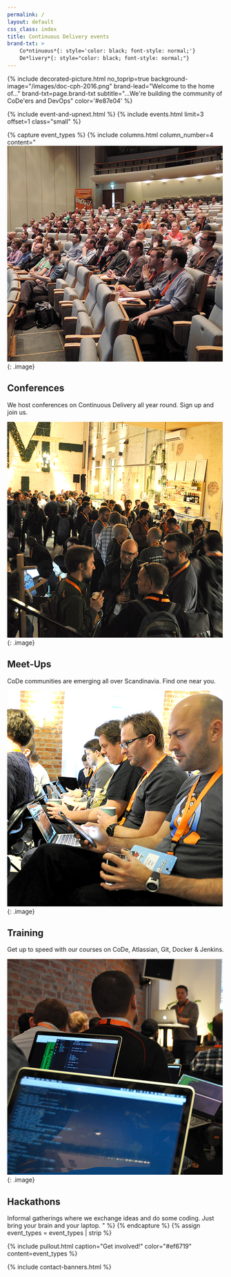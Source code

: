 ```yaml
---
permalink: /
layout: default
css_class: index
title: Continuous Delivery events
brand-txt: >
    Co*ntinuous*{: style='color: black; font-style: normal;'}
    De*livery*{: style="color: black; font-style: normal;"}
---
```


{% include decorated-picture.html
no_toprip=true
background-image="/images/doc-cph-2016.png"
brand-lead="Welcome to the home of..."
brand-txt=page.brand-txt
subtitle="...We're building the community of CoDe'ers and DevOps"
color='#e87e04' %}

{% include event-and-upnext.html %}
{% include events.html limit=3 offset=1 class="small" %}

{% capture event_types %}
{% include columns.html
column_number=4
content="
![Conferences](../images/pages/index/get-involved-1.jpg)
{: .image}

## Conferences
We host conferences on Continuous Delivery all year round. Sign up and join us.
<!--col-->
![Meet-Ups](../images/pages/index/get-involved-2.jpg)
{: .image}

## Meet-Ups
CoDe communities are emerging all over Scandinavia. Find one near you.
<!--col-->
![Training](../images/pages/index/get-involved-3.jpg)
{: .image}

## Training
Get up to speed with our courses on CoDe, Atlassian, Git, Docker & Jenkins.
<!--col-->
![Hackathons](../images/pages/index/get-involved-4.jpg)
{: .image}

## Hackathons
Informal gatherings where we exchange ideas and do some coding. Just bring your brain and your laptop.
"
%}
{% endcapture %}
{% assign event_types = event_types | strip %}

{% include pullout.html
caption="Get involved!"
color="#ef6719"
content=event_types
%}


{% include contact-banners.html %}
